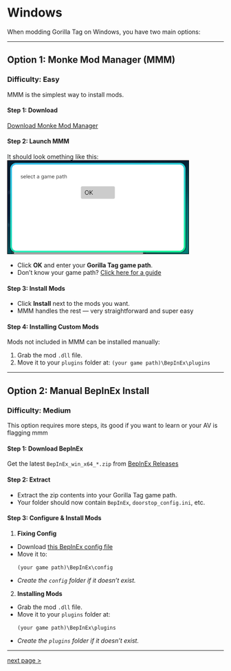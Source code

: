 # Windows

When modding Gorilla Tag on Windows, you have two main options:

---

## Option 1: Monke Mod Manager (MMM)
### Difficulty: Easy

MMM is the simplest way to install mods.

#### Step 1: Download
[Download Monke Mod Manager](https://github.com/arielthemonke/MonkeModManager/releases/latest/download/MonkeModManager.exe)

#### Step 2: Launch MMM
It should look omething like this:  
![Game path selection](images/game-path-select.png)

- Click **OK** and enter your **Gorilla Tag game path**.  
- Don’t know your game path? [Click here for a guide](game-path.md)

#### Step 3: Install Mods
- Click **Install** next to the mods you want.  
- MMM handles the rest — very straightforward and super easy

#### Step 4: Installing Custom Mods
Mods not included in MMM can be installed manually:

1. Grab the mod `.dll` file.  
2. Move it to your `plugins` folder at: `(your game path)\BepInEx\plugins`

---

## Option 2: Manual BepInEx Install
### Difficulty: Medium

This option requires more steps, its good if you want to learn or your AV is flagging mmm

#### Step 1: Download BepInEx
Get the latest `BepInEx_win_x64_*.zip` from [BepInEx Releases](https://github.com/BepInEx/BepInEx/releases/latest)

#### Step 2: Extract
- Extract the zip contents into your Gorilla Tag game path.  
- Your folder should now contain `BepInEx`, `doorstop_config.ini`, etc.

#### Step 3: Configure & Install Mods
1. **Fixing Config**  
- Download [this BepInEx config file](https://github.com/The-Graze/MonkeModInfo/blob/master/BepInEx.cfg)  
- Move it to:  
  ```
  (your game path)\BepInEx\config
  ```
- *Create the `config` folder if it doesn’t exist.*

2. **Installing Mods**  
- Grab the mod `.dll` file.  
- Move it to your `plugins` folder at:  
  ```
  (your game path)\BepInEx\plugins
  ```
- *Create the `plugins` folder if it doesn’t exist.*

---

[next page >](the-end.md)
